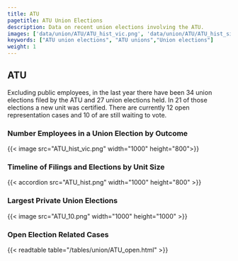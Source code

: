 ```yaml
---
title: ATU
pagetitle: ATU Union Elections
description: Data on recent union elections involving the ATU.
images: ['data/union/ATU/ATU_hist_vic.png', 'data/union/ATU/ATU_hist_size.png', 'data/union/ATU/ATU_10.png']
keywords: ["ATU union elections", "ATU unions","Union elections"]
weight: 1
---
```

##  ATU

Excluding public employees, in the last year there have been 34 union elections filed by the ATU and 27 union elections held. In 21 of those elections a new unit was certified. There are currently 12 open representation cases and 10 of are still waiting to vote.

### Number Employees in a Union Election by Outcome
{{< image src="ATU_hist_vic.png" width="1000" height="800">}}

### Timeline of Filings and Elections by Unit Size
{{< accordion src="ATU_hist.png" width="1000" height="800" >}}

### Largest Private Union Elections
{{< image src="ATU_10.png" width="1000" height="1000"  >}}

### Open Election Related Cases
{{< readtable table="/tables/union/ATU_open.html" >}}

